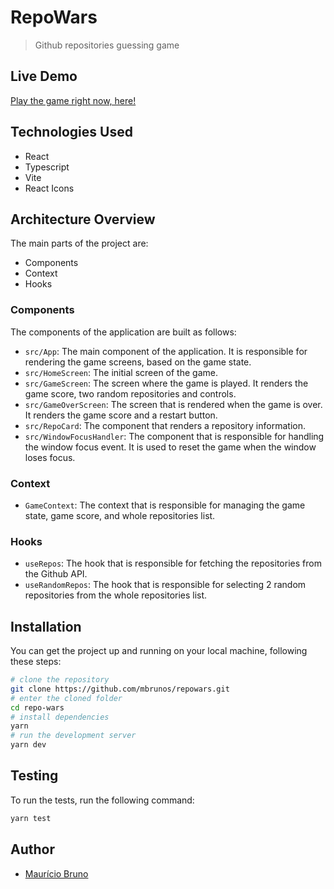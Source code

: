 # RepoWars

> Github repositories guessing game

## Live Demo

[Play the game right now, here!](https://repowars.mbrunos.dev)

## Technologies Used

- React
- Typescript
- Vite
- React Icons

## Architecture Overview

The main parts of the project are:

- Components
- Context
- Hooks

### Components

The components of the application are built as follows:

- `src/App`: The main component of the application. It is responsible for rendering the game screens, based on the game state.
- `src/HomeScreen`: The initial screen of the game.
- `src/GameScreen`: The screen where the game is played. It renders the game score, two random repositories and controls.
- `src/GameOverScreen`: The screen that is rendered when the game is over. It renders the game score and a restart button.
- `src/RepoCard`: The component that renders a repository information.
- `src/WindowFocusHandler`: The component that is responsible for handling the window focus event. It is used to reset the game when the window loses focus.

### Context

- `GameContext`: The context that is responsible for managing the game state, game score, and whole repositories list.

### Hooks

- `useRepos`: The hook that is responsible for fetching the repositories from the Github API.
- `useRandomRepos`: The hook that is responsible for selecting 2 random repositories from the whole repositories list.

## Installation

You can get the project up and running on your local machine, following these steps:

```bash
# clone the repository
git clone https://github.com/mbrunos/repowars.git
# enter the cloned folder
cd repo-wars
# install dependencies
yarn
# run the development server
yarn dev
```

## Testing

To run the tests, run the following command:

```bash
yarn test
```

## Author

- [Maurício Bruno](https://mbrunos.dev)
